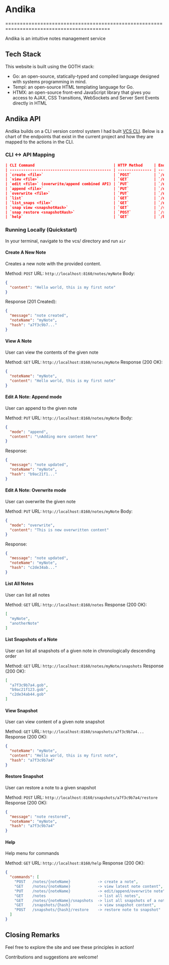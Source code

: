 # Andika

==========================================================================================

Andika is an intuitive notes management service

## Tech Stack

This website is built using the GOTH stack:

- Go: an open-source, statically-typed and compiled language designed with systems programming in mind.
- Templ: an open-source HTML templating language for Go.
- HTMX: an open-source front-end JavaScript library that gives you access to AJAX, CSS Transitions, WebSockets and Server Sent Events directly in HTML

## Andika API

Andika builds on a CLI version control system I had built [VCS CLI](https://github.com/adammwaniki/vcs-cli).
Below is a chart of the endpoints that exist in the current project and how they are mapped to the actions in the CLI.

### CLI <-> API Mapping

```json
| CLI Command                                   | HTTP Method     | Endpoint                      | Request Body                                   | Response                                                           |
| --------------------------------------------- | --------------- | ----------------------------- | ---------------------------------------------- | ------------------------------------------------------------------ |
| `create <file>`                               | `POST`          | `/notes/{noteName}`           | `{ "content": "string" }`                      | `{ "message": "note created", "hash": "..." }`                     |
| `view <file>`                                 | `GET`           | `/notes/{noteName}`           | –                                              | `{ "noteName": "...", "content": "..." }`                          |
| `edit <file>` (overwrite/append combined API) | `PUT`           | `/notes/{noteName}`           | `{ "mode": "append|overwrite", "content": "string" }` | `{ "message": "note updated", "hash": "..." }`             |
| `append <file>`                               | `PUT`           | `/notes/{noteName}`           | `{ "mode": "append", "content": "string" }`    | same as above                                                      |
| `overwrite <file>`                            | `PUT`           | `/notes/{noteName}`           | `{ "mode": "overwrite", "content": "string" }` | same as above                                                      |
| `list`                                        | `GET`           | `/notes`                      | –                                              | `[ "note1", "note2", ... ]`                                        |
| `list_snaps <file>`                           | `GET`           | `/notes/{noteName}/snapshots` | –                                              | `[ "snapshot1.gob", "snapshot2.gob", ... ]`                        |
| `snap view <snapshotHash>`                    | `GET`           | `/snapshots/{hash}`           | –                                              | `{ "noteName": "...", "content": "..." }`                          |
| `snap restore <snapshotHash>`                 | `POST`          | `/snapshots/{hash}/restore`   | –                                              | `{ "message": "restored note", "noteName": "...", "hash": "..." }` |
| `help`                                        | `GET`           | `/help`                       | –                                              | `{ "commands": [ ... ] }`                                          |

```

### Running Locally (Quickstart)

In your terminal, navigate to the vcs/ directory and run `air`

#### Create A New Note

Creates a new note with the provided content.

Method: `POST`
URL: `http://localhost:8160/notes/myNote`
Body:

```json
{
  "content": "Hello world, this is my first note"
}
```

Response (201 Created):

```json
{
  "message": "note created",
  "noteName": "myNote",
  "hash": "a7f3c9b7..." 
}
```

#### View A Note

User can view the contents of the given note

Method: `GET`
URL: `http://localhost:8160/notes/myNote`
Response (200 OK):

```json
{
  "noteName": "myNote",
  "content": "Hello world, this is my first note"
}
```

#### Edit A Note: Append mode

User can append to the given note

Method: `PUT`
URL: `http://localhost:8160/notes/myNote`
Body:

```json
{
  "mode": "append",
  "content": "\nAdding more content here"
}
```

Response:

```json
{
  "message": "note updated",
  "noteName": "myNote",
  "hash": "b9ac21f1..."
}
```

#### Edit A Note: Overwrite mode

User can overwrite the given note

Method: `PUT`
URL: `http://localhost:8160/notes/myNote`
Body:

```json
{
  "mode": "overwrite",
  "content": "This is new overwritten content"
}
```

Response:

```json
{
  "message": "note updated",
  "noteName": "myNote",
  "hash": "c2de34ab..."
}
```

#### List All Notes

User can list all notes

Method: `GET`
URL: `http://localhost:8160/notes`
Response (200 OK):

```json
[
  "myNote",
  "anotherNote"
]
```

#### List Snapshots of a Note

User can list all snapshots of a given note in chronologically descending order

Method: `GET`
URL: `http://localhost:8160/notes/myNote/snapshots`
Response (200 OK):

```json
[
  "a7f3c9b7a4.gob",
  "b9ac21f123.gob",
  "c2de34ab44.gob"
]
```

#### View Snapshot

User can view content of a given note snapshot

Method: `GET`
URL: `http://localhost:8160/snapshots/a7f3c9b7a4...`
Response (200 OK):

```json
{
  "noteName": "myNote",
  "content": "Hello world, this is my first note",
  "hash": "a7f3c9b7a4"
}
```

#### Restore Snapshot

User can restore a note to a given snapshot

Method: `POST`
URL: `http://localhost:8160/snapshots/a7f3c9b7a4/restore`
Response (200 OK):

```json
{
  "message": "note restored",
  "noteName": "myNote",
  "hash": "a7f3c9b7a4"
}
```

#### Help

Help menu for commands

Method: `GET`
URL: `http://localhost:8160/help`
Response (200 OK):

```json
{
  "commands": [
    "POST   /notes/{noteName}            -> create a note",
    "GET    /notes/{noteName}            -> view latest note content",
    "PUT    /notes/{noteName}            -> edit/append/overwrite note",
    "GET    /notes                       -> list all notes",
    "GET    /notes/{noteName}/snapshots  -> list all snapshots of a note",
    "GET    /snapshots/{hash}            -> view snapshot content",
    "POST   /snapshots/{hash}/restore    -> restore note to snapshot"
  ]
}
```

## Closing Remarks

Feel free to explore the site and see these principles in action!

Contributions and suggestions are welcome!
